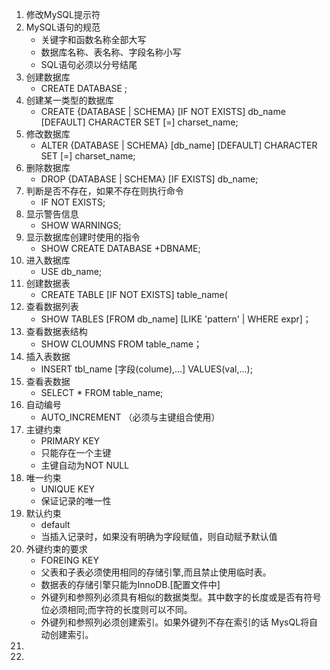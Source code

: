 1. 修改MySQL提示符
2. MySQL语句的规范
	* 关键字和函数名称全部大写
	* 数据库名称、表名称、字段名称小写
	* SQL语句必须以分号结尾
3. 创建数据库
	* CREATE DATABASE ;
4. 创建某一类型的数据库
    * CREATE {DATABASE | SCHEMA} [IF NOT EXISTS] db_name [DEFAULT] CHARACTER SET [=] charset_name;
5. 修改数据库
	* ALTER {DATABASE | SCHEMA} [db_name] [DEFAULT] CHARACTER SET [=] charset_name;
6. 删除数据库
	* DROP {DATABASE | SCHEMA} [IF EXISTS] db_name;
7. 判断是否不存在，如果不存在则执行命令
	* IF NOT EXISTS;
8. 显示警告信息
	* SHOW WARNINGS;
9.  显示数据库创建时使用的指令
	* SHOW CREATE DATABASE +DBNAME;
10. 进入数据库
	* USE db_name; 
11. 创建数据表
 	* CREATE TABLE [IF NOT EXISTS] table_name(
12. 查看数据列表
	* SHOW TABLES [FROM db_name] [LIKE 'pattern' | WHERE expr]；
13. 查看数据表结构
	* SHOW CLOUMNS FROM table_name；
14. 插入表数据
	* INSERT tbl_name [字段(colume),...] VALUES(val,...);
15. 查看表数据
	* SELECT * FROM table_name;
16. 自动编号
	* AUTO_INCREMENT （必须与主键组合使用）
17. 主键约束
	* PRIMARY KEY
	* 只能存在一个主键
	* 主键自动为NOT NULL
18. 唯一约束
	* UNIQUE KEY
	* 保证记录的唯一性
19. 默认约束
	* default
	* 当插入记录时，如果没有明确为字段赋值，则自动赋予默认值
20. 外键约束的要求
	* FOREING KEY
	* 父表和子表必须使用相同的存储引擎,而且禁止使用临时表。	
	* 数据表的存储引擎只能为InnoDB.[配置文件中]	
	* 外键列和参照列必须具有相似的数据类型。其中数字的长度或是否有符号位必须相同;而字符的长度则可以不同。	
	* 外键列和参照列必须创建索引。如果外键列不存在索引的话 MysQL将自动创建索引。
21. 
22.  